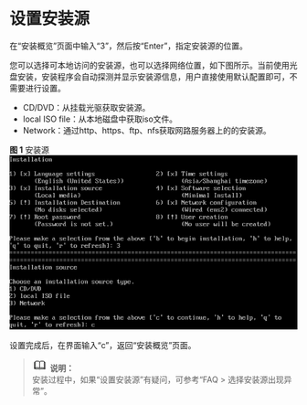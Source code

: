 # 设置安装源<a name="ZH-CN_TOPIC_0214071105"></a>

在“安装概览”页面中输入“3”，然后按“Enter”，指定安装源的位置。

您可以选择可本地访问的安装源，也可以选择网络位置，如下图所示。当前使用光盘安装，安装程序会自动探测并显示安装源信息，用户直接使用默认配置即可，不需要进行设置。

-   CD/DVD：从挂载光驱获取安装源。
-   local ISO file：从本地磁盘中获取iso文件。
-   Network：通过http、https、ftp、nfs获取网路服务器上的的安装源。

**图 1**  安装源<a name="fig097213354412"></a>  
![](figures/安装源-2.png "安装源-2")

设置完成后，在界面输入“c”，返回“安装概览”页面。

>![](public_sys-resources/icon-note.gif) **说明：**   
>安装过程中，如果“设置安装源”有疑问，可参考“FAQ \> 选择安装源出现异常”。  

